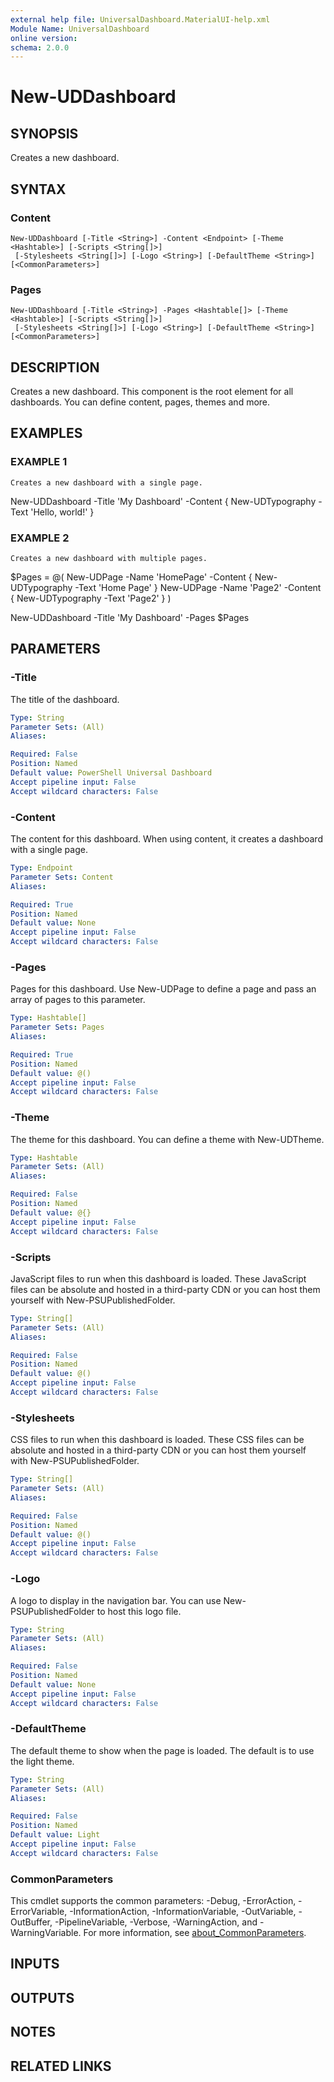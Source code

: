 ```yaml
---
external help file: UniversalDashboard.MaterialUI-help.xml
Module Name: UniversalDashboard
online version:
schema: 2.0.0
---
```


# New-UDDashboard

## SYNOPSIS
Creates a new dashboard.

## SYNTAX

### Content
```
New-UDDashboard [-Title <String>] -Content <Endpoint> [-Theme <Hashtable>] [-Scripts <String[]>]
 [-Stylesheets <String[]>] [-Logo <String>] [-DefaultTheme <String>] [<CommonParameters>]
```

### Pages
```
New-UDDashboard [-Title <String>] -Pages <Hashtable[]> [-Theme <Hashtable>] [-Scripts <String[]>]
 [-Stylesheets <String[]>] [-Logo <String>] [-DefaultTheme <String>] [<CommonParameters>]
```

## DESCRIPTION
Creates a new dashboard.
This component is the root element for all dashboards.
You can define content, pages, themes and more.

## EXAMPLES

### EXAMPLE 1
```
Creates a new dashboard with a single page.
```

New-UDDashboard -Title 'My Dashboard' -Content {
    New-UDTypography -Text 'Hello, world!'
}

### EXAMPLE 2
```
Creates a new dashboard with multiple pages.
```

$Pages = @(
    New-UDPage -Name 'HomePage' -Content {
        New-UDTypography -Text 'Home Page'
    }
    New-UDPage -Name 'Page2' -Content {
        New-UDTypography -Text 'Page2'
    }
)

New-UDDashboard -Title 'My Dashboard' -Pages $Pages

## PARAMETERS

### -Title
The title of the dashboard.

```yaml
Type: String
Parameter Sets: (All)
Aliases:

Required: False
Position: Named
Default value: PowerShell Universal Dashboard
Accept pipeline input: False
Accept wildcard characters: False
```

### -Content
The content for this dashboard.
When using content, it creates a dashboard with a single page.

```yaml
Type: Endpoint
Parameter Sets: Content
Aliases:

Required: True
Position: Named
Default value: None
Accept pipeline input: False
Accept wildcard characters: False
```

### -Pages
Pages for this dashboard.
Use New-UDPage to define a page and pass an array of pages to this parameter.

```yaml
Type: Hashtable[]
Parameter Sets: Pages
Aliases:

Required: True
Position: Named
Default value: @()
Accept pipeline input: False
Accept wildcard characters: False
```

### -Theme
The theme for this dashboard.
You can define a theme with New-UDTheme.

```yaml
Type: Hashtable
Parameter Sets: (All)
Aliases:

Required: False
Position: Named
Default value: @{}
Accept pipeline input: False
Accept wildcard characters: False
```

### -Scripts
JavaScript files to run when this dashboard is loaded.
These JavaScript files can be absolute and hosted in a third-party CDN or you can host them yourself with New-PSUPublishedFolder.

```yaml
Type: String[]
Parameter Sets: (All)
Aliases:

Required: False
Position: Named
Default value: @()
Accept pipeline input: False
Accept wildcard characters: False
```

### -Stylesheets
CSS files to run when this dashboard is loaded.
These CSS files can be absolute and hosted in a third-party CDN or you can host them yourself with New-PSUPublishedFolder.

```yaml
Type: String[]
Parameter Sets: (All)
Aliases:

Required: False
Position: Named
Default value: @()
Accept pipeline input: False
Accept wildcard characters: False
```

### -Logo
A logo to display in the navigation bar.
You can use New-PSUPublishedFolder to host this logo file.

```yaml
Type: String
Parameter Sets: (All)
Aliases:

Required: False
Position: Named
Default value: None
Accept pipeline input: False
Accept wildcard characters: False
```

### -DefaultTheme
The default theme to show when the page is loaded.
The default is to use the light theme.

```yaml
Type: String
Parameter Sets: (All)
Aliases:

Required: False
Position: Named
Default value: Light
Accept pipeline input: False
Accept wildcard characters: False
```

### CommonParameters
This cmdlet supports the common parameters: -Debug, -ErrorAction, -ErrorVariable, -InformationAction, -InformationVariable, -OutVariable, -OutBuffer, -PipelineVariable, -Verbose, -WarningAction, and -WarningVariable. For more information, see [about_CommonParameters](http://go.microsoft.com/fwlink/?LinkID=113216).

## INPUTS

## OUTPUTS

## NOTES

## RELATED LINKS
